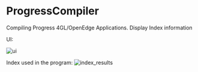 # ProgressCompiler
Compiling Progress 4GL/OpenEdge Applications. Display Index information

UI:

![ui](https://user-images.githubusercontent.com/44773122/128487894-cddbb457-a298-4eb1-a368-0aa913a0ec16.png)

Index used in the program:
![index_results](https://user-images.githubusercontent.com/44773122/128487928-5cc0a190-e1d5-470d-94a8-177d4c802616.png)
